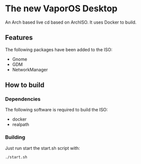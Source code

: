 # The new VaporOS Desktop
An Arch based live cd based on ArchISO. It uses Docker to build.

## Features
The following packages have been added to the ISO:
 - Gnome
 - GDM
 - NetworkManager
 
 ## How to build
 
 ### Dependencies
 The following software is required to build the ISO:
  - docker
  - realpath
  
 ### Building
 Just run start the start.sh script with:
 ```
 ./start.sh
 ```
